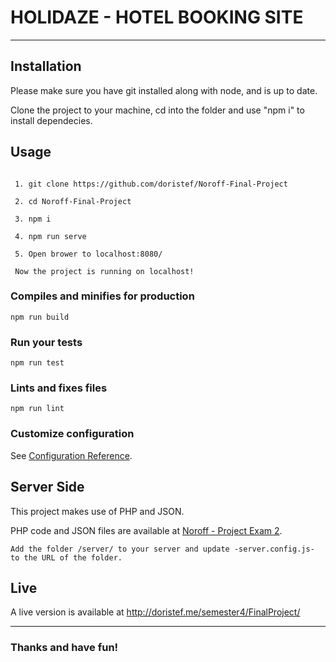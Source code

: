 # HOLIDAZE - HOTEL BOOKING SITE

---

## Installation

Please make sure you have git installed along with node, and is up to date.

Clone the project to your machine, cd into the folder and use "npm i" to install dependecies.

## Usage
```

 1. git clone https://github.com/doristef/Noroff-Final-Project
 
 2. cd Noroff-Final-Project
 
 3. npm i
 
 4. npm run serve
 
 5. Open brower to localhost:8080/
 
 Now the project is running on localhost!
```

### Compiles and minifies for production
```
npm run build
```

### Run your tests
```
npm run test
```


### Lints and fixes files
```
npm run lint
```

### Customize configuration
See [Configuration Reference](https://cli.vuejs.org/config/).

## Server Side

This project makes use of PHP and JSON.

PHP code and JSON files are available at [Noroff - Project Exam 2](https://github.com/Noroff-Education/project-exam-2).

```
Add the folder /server/ to your server and update -server.config.js- to the URL of the folder.
```

## Live


A live version is available at http://doristef.me/semester4/FinalProject/

---

### Thanks and have fun!
